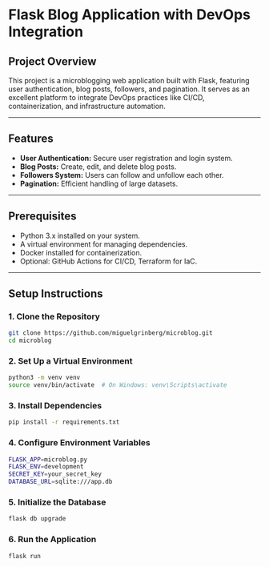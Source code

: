 # Flask Blog Application with DevOps Integration

## Project Overview
This project is a microblogging web application built with Flask, featuring user authentication, blog posts, followers, and pagination. It serves as an excellent platform to integrate DevOps practices like CI/CD, containerization, and infrastructure automation.

---

## Features
- **User Authentication:** Secure user registration and login system.
- **Blog Posts:** Create, edit, and delete blog posts.
- **Followers System:** Users can follow and unfollow each other.
- **Pagination:** Efficient handling of large datasets.

---

## Prerequisites
- Python 3.x installed on your system.
- A virtual environment for managing dependencies.
- Docker installed for containerization.
- Optional: GitHub Actions for CI/CD, Terraform for IaC.

---

## Setup Instructions

### 1. Clone the Repository
```bash
git clone https://github.com/miguelgrinberg/microblog.git
cd microblog
```
### 2. Set Up a Virtual Environment
```bash
python3 -m venv venv
source venv/bin/activate  # On Windows: venv\Scripts\activate
```
### 3. Install Dependencies
```bash
pip install -r requirements.txt
```
### 4. Configure Environment Variables
```bash
FLASK_APP=microblog.py
FLASK_ENV=development
SECRET_KEY=your_secret_key
DATABASE_URL=sqlite:///app.db
```
### 5. Initialize the Database
```bash
flask db upgrade
```
### 6. Run the Application
```bash
flask run
```
